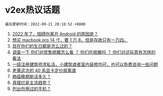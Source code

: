 # v2ex热议话题

`最后更新时间：2022-09-21 20:18:52 +0800`

1. [2022 年了，阻碍你离开 Android 的原因是？](https://www.v2ex.com/t/881790)
1. [想买 macbook pro 14 寸，要 1 万 8，但是存款只有一万四。](https://www.v2ex.com/t/881852)
1. [现在你们的生日都是怎么过的？](https://www.v2ex.com/t/881820)
1. [调查一下 
你们对禁售槟榔怎么看 ？
你们吃槟榔吗 ？
你们对这玩意有怎样的看法](https://www.v2ex.com/t/881832)
1. [一级注册建筑师求私活，小建筑或者室内装修均可，也可以免费咨询一些问题](https://www.v2ex.com/t/881735)
1. [老黄这次的 40 系显卡定价就离谱](https://www.v2ex.com/t/881739)
1. [肺癌晚期能活多久？](https://www.v2ex.com/t/881757)
1. [真摆烂是主流趋势？](https://www.v2ex.com/t/881792)
1. [列出你用过的手机？](https://www.v2ex.com/t/881926)

